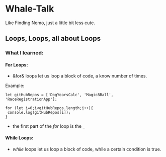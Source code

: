 # Whale-Talk

Like Finding Nemo, just a little bit less cute.

## Loops, Loops, all about Loops

### What I learned:

#### For Loops:

* &for& loops let us loop a block of code, a know number of times.

Example:

```
let gitHubRepos = ['DogYearsCalc', 'Magic8Ball', 'RaceRegistrationApp'];

for (let i=0;i<gitHubRepos.length;i++){
 console.log(gitHubRepos[i]);
}
```

* the first part of the _for_ loop is the \_

#### While Loops:

* _while_ loops let us loop a block of code, while a certain condition is true.
